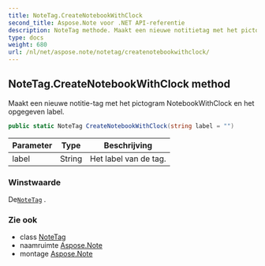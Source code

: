 ```yaml
---
title: NoteTag.CreateNotebookWithClock
second_title: Aspose.Note voor .NET API-referentie
description: NoteTag methode. Maakt een nieuwe notitietag met het pictogram NotebookWithClock en het opgegeven label.
type: docs
weight: 680
url: /nl/net/aspose.note/notetag/createnotebookwithclock/
---
```

## NoteTag.CreateNotebookWithClock method

Maakt een nieuwe notitie-tag met het pictogram NotebookWithClock en het opgegeven label.

```csharp
public static NoteTag CreateNotebookWithClock(string label = "")
```

| Parameter | Type | Beschrijving |
| --- | --- | --- |
| label | String | Het label van de tag. |

### Winstwaarde

De[`NoteTag`](../) .

### Zie ook

* class [NoteTag](../)
* naamruimte [Aspose.Note](../../notetag/)
* montage [Aspose.Note](../../../)


